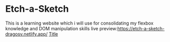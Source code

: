 # Etch-a-Sketch
This is a learning website which i will use for consolidating my flexbox knowledge and DOM manipulation skills
live preview:https://etch-a-sketch-dragosv.netlify.app/
[Title](preview.webm)